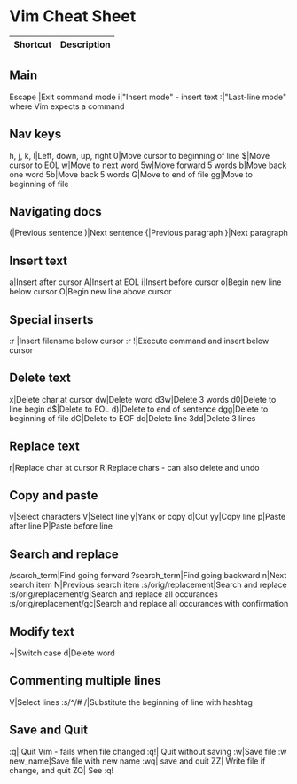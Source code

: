 # Vim Cheat Sheet

 Shortcut      | Description                      
---------------|----------------------------------
## Main
Escape |Exit command mode
i|"Insert mode" - insert text
:|"Last-line mode" where Vim expects a command
## Nav keys
h, j, k, l|Left, down, up, right
0|Move cursor to beginning of line
$|Move cursor to EOL
w|Move to next word
5w|Move forward 5 words
b|Move back one word
5b|Move back 5 words
G|Move to end of file
gg|Move to beginning of file
## Navigating docs
(|Previous sentence
)|Next sentence
{|Previous paragraph
}|Next paragraph
## Insert text
a|Insert after cursor
A|Insert at EOL
i|Insert before cursor
o|Begin new line below cursor
O|Begin new line above cursor
## Special inserts
:r <filename>|Insert filename below cursor
:r !<command>|Execute command and insert below cursor
## Delete text
x|Delete char at cursor
dw|Delete word
d3w|Delete 3 words
d0|Delete to line begin
d$|Delete to EOL
d)|Delete to end of sentence
dgg|Delete to beginning of file
dG|Delete to EOF
dd|Delete line
3dd|Delete 3 lines
## Replace text
r|Replace char at cursor
R|Replace chars - can also delete and undo
## Copy and paste
v|Select characters
V|Select line
y|Yank or copy
d|Cut
yy|Copy line
p|Paste after line
P|Paste before line
## Search and replace
/search_term|Find going forward
?search_term|Find going backward
n|Next search item
N|Previous search item
:s/orig/replacement|Search and replace
:s/orig/replacement/g|Search and replace all occurances
:s/orig/replacement/gc|Search and replace all occurances with confirmation
## Modify text
~|Switch case
d|Delete word
## Commenting multiple lines
V|Select lines
:s/^/# /|Substitute the beginning of line with hashtag
## Save and Quit
:q| Quit Vim - fails when file changed
:q!| Quit without saving
:w|Save file
:w new_name|Save file with new name
:wq| save and quit
ZZ| Write file if change, and quit
ZQ| See :q!


